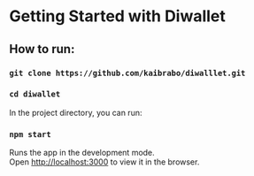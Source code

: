 # Getting Started with Diwallet

## How to run:

### `git clone https://github.com/kaibrabo/diwalllet.git`
### `cd diwallet`

In the project directory, you can run:

### `npm start`

Runs the app in the development mode.\
Open [http://localhost:3000](http://localhost:3000) to view it in the browser.